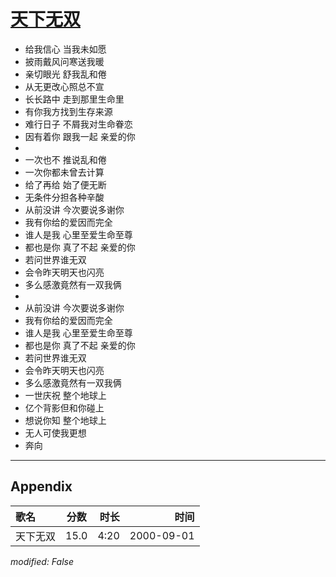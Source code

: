 # [天下无双](https://music.163.com/song?id=25870060)

* 给我信心 当我未如愿
* 披雨戴风问寒送我暖
* 亲切眼光 舒我乱和倦
* 从无更改心照总不宣
* 长长路中 走到那里生命里
* 有你我方找到生存来源
* 难行日子 不屑我对生命眷恋
* 因有着你 跟我一起 亲爱的你
* 
* 一次也不 推说乱和倦
* 一次你都未曾去计算
* 给了再给 始了便无断
* 无条件分担各种辛酸
* 从前没讲 今次要说多谢你
* 我有你给的爱因而完全
* 谁人是我 心里至爱生命至尊
* 都也是你 真了不起 亲爱的你
* 若问世界谁无双
* 会令昨天明天也闪亮
* 多么感激竟然有一双我俩
* 
* 从前没讲 今次要说多谢你
* 我有你给的爱因而完全
* 谁人是我 心里至爱生命至尊
* 都也是你 真了不起 亲爱的你
* 若问世界谁无双
* 会令昨天明天也闪亮
* 多么感激竟然有一双我俩
* 一世庆祝 整个地球上
* 亿个背影但和你碰上
* 想说你知 整个地球上
* 无人可使我更想
* 奔向


---

## Appendix

|歌名|分数|时长|时间|
|:---|:---:|---:|---:|
|天下无双|15.0|4:20|2000-09-01

*modified: False*